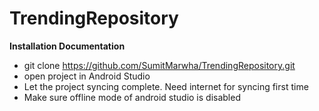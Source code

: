 # TrendingRepository

**Installation Documentation**

- git clone https://github.com/SumitMarwha/TrendingRepository.git
- open project in Android Studio
- Let the project syncing complete. Need internet for syncing first time
- Make sure offline mode of android studio is disabled

